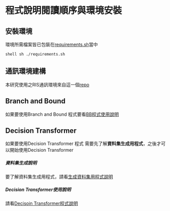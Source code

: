 # 程式說明閱讀順序與環境安裝

## 安裝環境

環境所需檔案皆已包裝在[requirements.sh](./requirements.sh)當中

```shell!
shell sh ./requirements.sh
```

## 通訊環境建構

本研究使用之RIS通訊環境來自這一個[repo](https://github.com/WeiWang-WYS/IRSconfigurationDRL)

## Branch and Bound

如果要使用Branch and Bound 程式要看[BB程式使用說明](BB程式說明.md)

## Decision Transformer

如果要使用Decision Transformer 程式 需要先了解**資料集生成用程式**，之後才可以開始使用Decision Transformer

##### 資料集生成說明

要了解資料集生成用程式，請看[生成資料集用程式說明](生成資料集用程式說明.md)

##### Decision Transformer使用說明

請看[Decisoin Transformer程式說明](DT程式說明)
